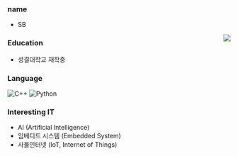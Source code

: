 ### name
- SB

<img align='right' src="http://mazassumnida.wtf/api/v2/generate_badge?boj=seulbi0108">

### Education
- 성결대학교 재학중

### Language
![C++](https://img.shields.io/badge/C++-00599C?style=flat-square&logo=C%2B%2B&logoColor=white) ![Python](https://img.shields.io/badge/Python-3776AB?style=flat-square&logo=Python&logoColor=white)

### Interesting IT
- AI (Artificial Intelligence)
- 임베디드 시스템 (Embedded System) 
- 사물인터넷 (IoT, Internet of Things)    

